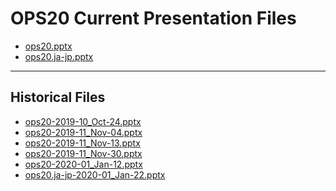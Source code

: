 <!--
This is a machine generated file,
and should not be edited,
as it will be overwritten with future updates.

If you have questions around this process
please contact Scott Cate
-->

# OPS20 Current Presentation Files

- [ops20.pptx](https://globaleventcdn.blob.core.windows.net/assets/ops/ops20/ops20.pptx)
- [ops20.ja-jp.pptx](https://globaleventcdn.blob.core.windows.net/assets/ops/ops20/ops20.ja-jp.pptx)
---
## Historical Files
- [ops20-2019-10_Oct-24.pptx](https://globaleventcdn.blob.core.windows.net/assets/ops/ops20/ops20-2019-10_Oct-24.pptx)
- [ops20-2019-11_Nov-04.pptx](https://globaleventcdn.blob.core.windows.net/assets/ops/ops20/ops20-2019-11_Nov-04.pptx)
- [ops20-2019-11_Nov-13.pptx](https://globaleventcdn.blob.core.windows.net/assets/ops/ops20/ops20-2019-11_Nov-13.pptx)
- [ops20-2019-11_Nov-30.pptx](https://globaleventcdn.blob.core.windows.net/assets/ops/ops20/ops20-2019-11_Nov-30.pptx)
- [ops20-2020-01_Jan-12.pptx](https://globaleventcdn.blob.core.windows.net/assets/ops/ops20/ops20-2020-01_Jan-12.pptx)
- [ops20.ja-jp-2020-01_Jan-22.pptx](https://globaleventcdn.blob.core.windows.net/assets/ops/ops20/ops20.ja-jp-2020-01_Jan-22.pptx)


